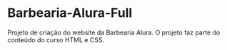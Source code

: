# Barbearia-Alura-Full
Projeto de criação do website da Barbearia Alura. O projeto faz parte do conteúdo do curso HTML e CSS.
